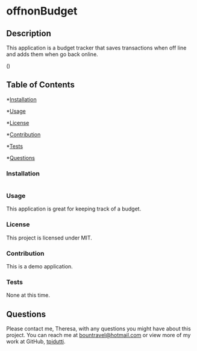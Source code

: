 # offnonBudget

## Description

This application is a budget tracker that saves transactions when off line and adds  them when go back online.


()


## Table of Contents

  *[Installation](#installation)

  *[Usage](#usage)

  *[License](#license)

  *[Contribution](#contribution)

  *[Tests](#tests)

  *[Questions](#questions)

  ### Installation
  ```

  ```
 
  ### Usage
 
This application is great for keeping track of a budget.

  ### License
  This project is licensed under MIT.

  ### Contribution
  
  This is a demo application.

  ### Tests
  
 None at this time.

  ## Questions
  Please contact me, Theresa, with any questions you might have about this project.  You can reach me at bountravel@hotmail.com or view more of my work at GitHub, [tpidutti](https://github.com/tpidutti).

  
 